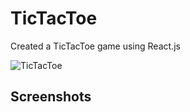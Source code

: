 # TicTacToe
Created a TicTacToe game using React.js

![TicTacToe](https://user-images.githubusercontent.com/107579508/207728368-a6b26c4f-fdbf-4f0d-b204-993562270f51.png)

## Screenshots

